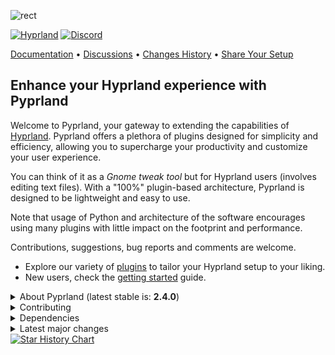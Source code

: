 ![rect](https://github.com/hyprland-community/pyprland/assets/238622/3fab93b6-6445-4e7b-b757-035095b5c8e8)

[![Hyprland](https://img.shields.io/badge/Made%20for-Hyprland-blue)](https://github.com/hyprwm/Hyprland)
[![Discord](https://img.shields.io/discord/1055990214411169892?label=discord)](https://discord.com/channels/1055990214411169892/1230972154330218526)

[Documentation](https://hyprland-community.github.io/pyprland) • [Discussions](https://github.com/hyprland-community/pyprland/discussions) • [Changes History](https://github.com/hyprland-community/pyprland/releases) • [Share Your Setup](https://github.com/hyprland-community/pyprland/discussions/46)

## Enhance your Hyprland experience with Pyprland

Welcome to Pyprland, your gateway to extending the capabilities of [Hyprland](https://hyprland.org/).
Pyprland offers a plethora of plugins designed for simplicity and efficiency,
allowing you to supercharge your productivity and customize your user experience.

You can think of it as a *Gnome tweak tool* but for Hyprland users (involves editing text files).
With a "100%" plugin-based architecture, Pyprland is designed to be lightweight and easy to use.

Note that usage of Python and architecture of the software encourages using many plugins
with little impact on the footprint and performance.

Contributions, suggestions, bug reports and comments are welcome.

- Explore our variety of [plugins](https://hyprland-community.github.io/pyprland/Plugins.html)
  to tailor your Hyprland setup to your liking.
- New users, check the [getting started](https://hyprland-community.github.io/pyprland/Getting-started.html) guide.

<details>
<summary>
About Pyprland (latest stable is: <b>2.4.0</b>)
</summary>

[![Packaging Status](https://repology.org/badge/vertical-allrepos/pyprland.svg)](https://repology.org/project/pyprland/versions)

🎉 Hear what others are saying:

- [Elsa in Mac](https://elsainmac.tistory.com/915) some tutorial article for fedora in Korean with a nice short demo video
- [Archlinux Hyprland dotfiles](https://github.com/DinDotDout/.dotfiles/blob/main/conf-hyprland/.config/hypr/pyprland.toml) + [video](https://www.youtube.com/watch?v=jHuzcjf-FGM)
- ["It just works very very well" - The Linux Cast (video)](https://youtu.be/Cjn0SFyyucY?si=hGb0TM9IDvlbcD6A&t=131) - February 2024
- [You NEED This in your Hyprland Config - LibrePhoenix (video)](https://www.youtube.com/watch?v=CwGlm-rpok4) - October 2023 (*Now [TOML](https://toml.io/en/) format is preferred over [JSON](https://www.w3schools.com/js/js_json_intro.asp))

</details>

<details>

<summary>
Contributing
</summary>

Check out the [creating a pull request](https://docs.github.com/fr/pull-requests/collaborating-with-pull-requests/proposing-changes-to-your-work-with-pull-requests/creating-a-pull-request) document for guidance.

- Report bugs or propose features [here](https://github.com/hyprland-community/pyprland/issues)
- Improve our [wiki](https://hyprland-community.github.io/pyprland/)
- Read the [internal ticket list](https://github.com/hyprland-community/pyprland/blob/main/tickets.rst) for some PR ideas

and if you have coding skills you can also

- Enhance the coverage of our [tests](https://github.com/hyprland-community/pyprland/tree/main/tests)
- Propose & write new plugins or enhancements

</details>

<details>
<summary>
Dependencies
</summary>

- **Hyprland** >= 0.37
- **Python** >= 3.11
    - **aiofiles**
</details>

<details>
<summary>
Latest major changes
</summary>

Check the [Releases change log](https://github.com/hyprland-community/pyprland/releases) for more information

### 2.4

- Scratchpads are now pinned by default (set `pinned = false` for the old behavior)

### 2.3

- Supports *Hyprland > 0.40.0*
- Improved code kwaleetee
- [monitors](https://hyprland-community.github.io/pyprland/monitors) allows general monitor settings
- [scratchpads](https://hyprland-community.github.io/pyprland/scratchpads)
  - better multi-window support
  - better `preserve_aspect` implementation (i3 "compatibility")

### 2.2

- Added [wallpapers](https://hyprland-community.github.io/pyprland/wallpapers) and [system_notifier](https://hyprland-community.github.io/pyprland/system_notifier) plugins.
- Deprecated [class_match](https://hyprland-community.github.io/pyprland/scratchpads_nonstandard) in [scratchpads](https://hyprland-community.github.io/pyprland/scratchpads)
- Added [gbar](https://hyprland-community.github.io/pyprland/gbar) in 2.2.6
- [scratchpads](https://hyprland-community.github.io/pyprland/scratchpads) supports multiple client windows (using 2.2.19 is recommended)
- [monitors](https://hyprland-community.github.io/pyprland/monitors) and [scratchpads](https://hyprland-community.github.io/pyprland/scratchpads) supports rotation in 2.2.13
- Improve [Nix support](https://hyprland-community.github.io/pyprland/Nix)

### 2.1

- Requires Hyprland >= 0.37
- [Monitors](https://hyprland-community.github.io/pyprland/monitors) plugin improvements.

### 2.0

- New dependency: [aiofiles](https://pypi.org/project/aiofiles/)
- Added [hysteresis](https://hyprland-community.github.io/pyprland/scratchpads#hysteresis-optional) support for [scratchpads](https://hyprland-community.github.io/pyprland/scratchpads).

### 1.10

- New [fetch_client_menu](https://hyprland-community.github.io/pyprland/fetch_client_menu) and [shortcuts_menu](https://hyprland-community.github.io/pyprland/shortcuts_menu) plugins.

### 1.9

- Introduced [shortcuts_menu](https://hyprland-community.github.io/pyprland/shortcuts_menu) plugin.

### 1.8

- Requires Hyprland >= 0.30
- Added [layout_center](https://hyprland-community.github.io/pyprland/layout_center) plugin.

</details>

<a href="https://star-history.com/#fdev31/pyprland&Date">
  <picture>
    <source media="(prefers-color-scheme: dark)" srcset="https://api.star-history.com/svg?repos=fdev31/pyprland&type=Timeline&theme=dark" />
    <source media="(prefers-color-scheme: light)" srcset="https://api.star-history.com/svg?repos=fdev31/pyprland&type=Timeline" />
    <img alt="Star History Chart" src="https://api.star-history.com/svg?repos=fdev31/pyprland&type=Timeline" />
  </picture>
</a>
